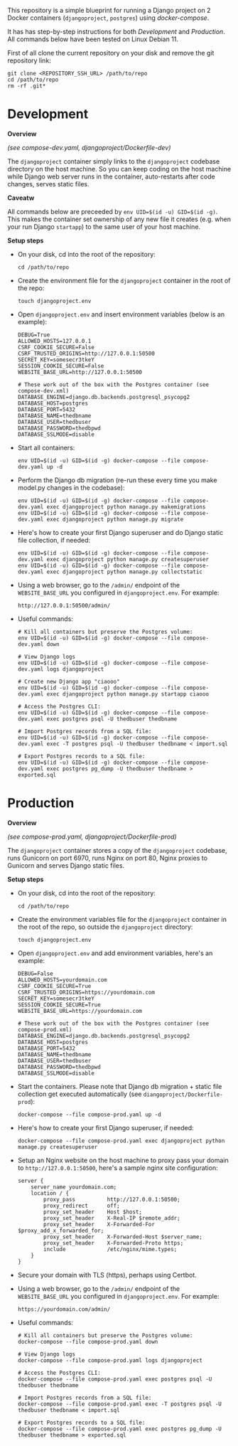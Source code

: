 This repository is a simple blueprint for running a Django project on 2 Docker containers (`djangoproject`, `postgres`) using *docker-compose*.

It has has step-by-step instructions for both *Development* and *Production*. All commands below have been tested on Linux Debian 11.

First of all clone the current repository on your disk and remove the git repository link:
```
git clone <REPOSITORY_SSH_URL> /path/to/repo
cd /path/to/repo
rm -rf .git*
```



# Development

**Overview**

*(see compose-dev.yaml, djangoproject/Dockerfile-dev)*

The `djangoproject` container simply links to the `djangoproject` codebase directory on the host machine. So you can keep coding on the host machine while Django web server runs in the container, auto-restarts after code changes, serves static files.

**Caveatw**

All commands below are preceeded by `env UID=$(id -u) GID=$(id -g)`. This makes the container set ownership of any new file it creates (e.g. when your run Django `startapp`) to the same user of your host machine.

**Setup steps**

* On your disk, cd into the root of the repository:
    ```
    cd /path/to/repo
    ```

* Create the environment file for the `djangoproject` container in the root of the repo:
    ```
    touch djangoproject.env
    ```

* Open `djangoproject.env` and insert environment variables (below is an example):
    ```
    DEBUG=True
    ALLOWED_HOSTS=127.0.0.1
    CSRF_COOKIE_SECURE=False
    CSRF_TRUSTED_ORIGINS=http://127.0.0.1:50500
    SECRET_KEY=somesecr3tkeY
    SESSION_COOKIE_SECURE=False
    WEBSITE_BASE_URL=http://127.0.0.1:50500

    # These work out of the box with the Postgres container (see compose-dev.xml)
    DATABASE_ENGINE=django.db.backends.postgresql_psycopg2
    DATABASE_HOST=postgres
    DATABASE_PORT=5432
    DATABASE_NAME=thedbname
    DATABASE_USER=thedbuser
    DATABASE_PASSWORD=thedbpwd
    DATABASE_SSLMODE=disable
    ```

* Start all containers:
    ```
    env UID=$(id -u) GID=$(id -g) docker-compose --file compose-dev.yaml up -d
    ```

* Perform the Django db migration (re-run these every time you make model.py changes in the codebase):
    ```
    env UID=$(id -u) GID=$(id -g) docker-compose --file compose-dev.yaml exec djangoproject python manage.py makemigrations
    env UID=$(id -u) GID=$(id -g) docker-compose --file compose-dev.yaml exec djangoproject python manage.py migrate
    ```

* Here's how to create your first Django superuser and do Django static file collection, if needed:
    ```
    env UID=$(id -u) GID=$(id -g) docker-compose --file compose-dev.yaml exec djangoproject python manage.py createsuperuser
    env UID=$(id -u) GID=$(id -g) docker-compose --file compose-dev.yaml exec djangoproject python manage.py collectstatic
    ```

* Using a web browser, go to the `/admin/` endpoint of the `WEBSITE_BASE_URL` you configured in `djangoproject.env`. For example:
    ```
    http://127.0.0.1:50500/admin/
    ```

* Useful commands:
    ```
    # Kill all containers but preserve the Postgres volume:
    env UID=$(id -u) GID=$(id -g) docker-compose --file compose-dev.yaml down

    # View Django logs
    env UID=$(id -u) GID=$(id -g) docker-compose --file compose-dev.yaml logs djangoproject

    # Create new Django app "ciaooo"
    env UID=$(id -u) GID=$(id -g) docker-compose --file compose-dev.yaml exec djangoproject python manage.py startapp ciaooo

    # Access the Postgres CLI:
    env UID=$(id -u) GID=$(id -g) docker-compose --file compose-dev.yaml exec postgres psql -U thedbuser thedbname

    # Import Postgres records from a SQL file:
    env UID=$(id -u) GID=$(id -g) docker-compose --file compose-dev.yaml exec -T postgres psql -U thedbuser thedbname < import.sql

    # Export Postgres records to a SQL file:
    env UID=$(id -u) GID=$(id -g) docker-compose --file compose-dev.yaml exec postgres pg_dump -U thedbuser thedbname > exported.sql
    ```



# Production

**Overview**

*(see compose-prod.yaml, djangoproject/Dockerfile-prod)*

The `djangoproject` container stores a copy of the `djangoproject` codebase, runs Gunicorn on port 6970, runs Nginx on port 80, Nginx proxies to Gunicorn and serves Django static files.

**Setup steps**

* On your disk, cd into the root of the repository:
    ```
    cd /path/to/repo
    ```

* Create the environment variables file for the `djangoproject` container in the root of the repo, so outside the `djangoproject` directory:
    ```
    touch djangoproject.env
    ```

* Open `djangoproject.env` and add environment variables, here's an example:
    ```
    DEBUG=False
    ALLOWED_HOSTS=yourdomain.com
    CSRF_COOKIE_SECURE=True
    CSRF_TRUSTED_ORIGINS=https://yourdomain.com
    SECRET_KEY=somesecr3tkeY
    SESSION_COOKIE_SECURE=True
    WEBSITE_BASE_URL=https://yourdomain.com

    # These work out of the box with the Postgres container (see compose-prod.xml)
    DATABASE_ENGINE=django.db.backends.postgresql_psycopg2
    DATABASE_HOST=postgres
    DATABASE_PORT=5432
    DATABASE_NAME=thedbname
    DATABASE_USER=thedbuser
    DATABASE_PASSWORD=thedbpwd
    DATABASE_SSLMODE=disable
    ```

* Start the containers. Please note that Django db migration + static file collection get executed automatically (see `diangoproject/Dockerfile-prod`):
    ```
    docker-compose --file compose-prod.yaml up -d
    ```

* Here's how to create your first Django superuser, if needed:
    ```
    docker-compose --file compose-prod.yaml exec djangoproject python manage.py createsuperuser
    ```

* Setup an Nginx website on the host machine to proxy pass your domain to `http://127.0.0.1:50500`, here's a sample nginx site configuration:
    ```
    server {
        server_name yourdomain.com;
        location / {
            proxy_pass          http://127.0.0.1:50500;
            proxy_redirect      off;
            proxy_set_header    Host $host;
            proxy_set_header    X-Real-IP $remote_addr;
            proxy_set_header    X-Forwarded-For $proxy_add_x_forwarded_for;
            proxy_set_header    X-Forwarded-Host $server_name;
            proxy_set_header    X-Forwarded-Proto https;
            include             /etc/nginx/mime.types;
        }
    }
    ```

* Secure your domain with TLS (https), perhaps using Certbot.

* Using a web browser, go to the `/admin/` endpoint of the `WEBSITE_BASE_URL` you configured in `djangoproject.env`. For example:
    ```
    https://yourdomain.com/admin/
    ```

* Useful commands:
    ```
    # Kill all containers but preserve the Postgres volume:
    docker-compose --file compose-prod.yaml down

    # View Django logs
    docker-compose --file compose-prod.yaml logs djangoproject

    # Access the Postgres CLI:
    docker-compose --file compose-prod.yaml exec postgres psql -U thedbuser thedbname

    # Import Postgres records from a SQL file:
    docker-compose --file compose-prod.yaml exec -T postgres psql -U thedbuser thedbname < import.sql

    # Export Postgres records to a SQL file:
    docker-compose --file compose-prod.yaml exec postgres pg_dump -U thedbuser thedbname > exported.sql
    ```


